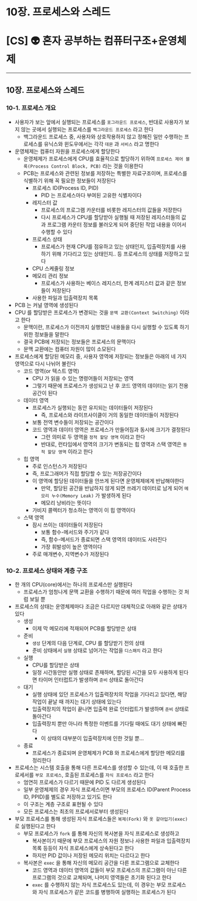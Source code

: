 # 10장. 프로세스와 스레드

# [CS] 👽 혼자 공부하는 컴퓨터구조+운영체제

---

## 10장. 프로세스와 스레드

### 10-1. 프로세스 개요

- 사용자가 보는 앞에서 실행되는 프로세스를 `포그라운드 프로세스`, 반대로 사용자가 보지 않는 곳에서 실행되는 프로세스를 `백그라운드 프로세스` 라고 한다
  - 백그라운드 프로세스 중, 사용자와 상호작용하지 않고 정해진 일만 수행하는 프로세스를 유닉스와 윈도우에서는 각각 `데몬` 과 `서비스` 라고 명한다
- 운영체제는 컴퓨터 자원을 프로세스에게 할당한다
  - 운영체제가 프로세스에게 CPU를 효율적으로 할당하기 위하여 `프로세스 제어 블록(Process Control Block, PCB)` 라는 것을 이용한다
  - PCB는 프로세스와 관련된 정보를 저장하는 특별한 자료구조이며, 프로세스를 식별하기 위해 꼭 필요한 정보들이 저장된다
    - 프로세스 ID(Process ID, PID)
      - PID 는 프로세스마다 부여된 고유한 식별자이다
    - 레지스터 값
      - 프로세스의 프로그램 카운터를 비롯한 레지스터의 값들을 저장한다
      - 다시 프로세스가 CPU를 할당받아 실행될 때 저장된 레지스터들의 값과 프로그램 카운터 정보를 불러오게 되어 중단된 작업 내용을 이어서 수행할 수 있다
    - 프로세스 상태
      - 프로세스가 현재 CPU를 점유하고 있는 상태인지, 입출력장치를 사용하기 위해 기다리고 있는 상태인지.. 등 프로세스의 상태를 저장하고 있다
    - CPU 스케줄링 정보
    - 메모리 관리 정보
      - 프로세스가 사용하는 베이스 레지스터, 한계 레지스터 값과 같은 정보들이 저장된다
    - 사용한 파일과 입출력장치 목록
- PCB 는 커널 영역에 생성된다
- CPU 를 할당받은 프로세스가 변경되는 것을 `문맥 교환(Context Switching)` 이라고 한다
  - 문맥이란, 프로세스가 이전까지 실행했던 내용들을 다시 실행할 수 있도록 하기 위한 정보들을 말한다
  - 결국 PCB에 저장되는 정보들은 프로세스의 문맥이다
  - 문맥 교환에는 컴퓨터 자원이 많이 소모된다
- 프로세스에게 할당된 메모리 중, 사용자 영역에 저장되는 정보들은 아래의 네 가지 영역으로 다시 나뉘어 불린다
  - 코드 영역(or 텍스트 영역)
    - CPU 가 읽을 수 있는 명령어들이 저장되는 영역
    - 그렇기 때문에 프로세스가 생성되고 난 후 코드 영역의 데이터는 읽기 전용 공간이 된다
  - 데이터 영역
    - 프로세스가 실행되는 동안 유지되는 데이터들이 저장된다
      - 즉, 프로세스와 라이프사이클이 거의 동일한 데이터들이 저장된다
    - 보통 전역 변수들이 저장되는 공간이다
    - 코드 영역과 데이터 영역은 프로세스가 만들어짐과 동시에 크기가 결정된다
      - 그런 의미로 두 영역을 `정적 할당 영역` 이라고 한다
      - 반대로, 런타임에서 영역의 크기가 변동되는 힙 영역과 스택 영역은 `동적 할당 영역` 이라고 한다
  - 힙 영역
    - 주로 인스턴스가 저장된다
    - 즉, 프로그래머가 직접 할당할 수 있는 저장공간이다
    - 이 영역에 할당된 데이터들을 안쓰게 된다면 운영체제에게 반납해야한다
      - 만약, 할당된 공간을 반납하지 않게 되면 쓰레기 데이터로 남게 되어 `메모리 누수(Memory Leak)` 가 발생하게 된다
      - 메모리 낭비라는 뜻이다
    - 가비지 콜렉터가 청소하는 영역이 이 힙 영역이다
  - 스택 영역
    - 잠시 쓰이는 데이터들이 저장된다
      - 보통 함수-메서드와 주기가 같다
      - 즉, 함수-메서드가 종료되면 스택 영역의 데이터도 사라진다
      - 가장 휘발성이 높은 영역이다
    - 주로 매개변수, 지역변수가 저장된다

### 10-2. 프로세스 상태와 계층 구조

- 한 개의 CPU(core)에서는 하나의 프로세스만 실행된다
  - 프로세스가 엄청나게 문맥 교환을 수행하기 때문에 여러 작업을 수행하는 것 처럼 보일 뿐
- 프로세스의 상태는 운영체제마다 조금은 다르지만 대체적으로 아래와 같은 상태가 있다
  - 생성
    - 이제 막 메모리에 적재되어 PCB를 할당받은 상태
  - 준비
    - `생성` 단계의 다음 단계로, CPU 를 할당받기 전의 상태
    - 준비 상태에서 `실행` 상태로 넘어가는 작업을 `디스패치` 라고 한다
  - 실행
    - CPU를 할당받은 상태
    - 일정 시간동안만 실행 상태로 존재하며, 할당된 시간을 모두 사용하게 된다면 타이머 인터럽트가 발생하며 `준비` 상태로 돌아간다
  - 대기
    - 실행 상태에 있던 프로세스가 입출력장치의 작업을 기다리고 있다면, 해당 작업이 끝날 때 까지는 대기 상태에 있는다
    - 입출력장치의 작업이 끝나면 입출력 완료 인터럽트가 발생하며 `준비` 상태로 돌아간다
    - 입출력장치 뿐만 아니라 특정한 이벤트를 기다릴 때에도 대기 상태에 빠진다
      - 이 상태의 대부분이 입출력장치에 인한 것일 뿐…
  - 종료
    - 프로세스가 종료되며 운영체제가 PCB 와 프로세스에게 할당한 메모리를 정리한다
- 프로세스는 시스템 호출을 통해 다른 프로세스를 생성할 수 있는데, 이 때 호출한 프로세서를 `부모 프로세스`, 호출된 프로세스를 `자식 프로세스` 라고 한다
  - 엄연히 프로세스가 다르기 때문에 PID 도 다르게 생성된다
  - 일부 운영체제의 경우 자식 프로세스이면 부모의 프로세스 ID(Parent Process ID, PPID)를 별도로 저장하고 있기도 한다
  - 이 구조는 계층 구조로 표현될 수 있다
  - 모든 프로세스는 최초의 프로세서로부터 생성된다
- 부모 프로세스를 통해 생성된 자식 프로세스들은 `복제(Fork)` 와 `옷 갈아입기(exec)` 로 실행된다고 한다
  - 부모 프로세스가 `fork` 를 통해 자신의 복사본을 자식 프로세스로 생성하고
    - 복사본이기 때문에 부모 프로세스의 자원 정보나 사용한 파일과 입출력장치 목록 등등이 자식 프로세스에게 상속된다고 한다
    - 하지만 PID 값이나 저장된 메모리 위치는 다르다고 한다
  - 복사본은 `exec` 을 통해 자신의 메모리 공간을 다른 프로그램으로 교체한다
    - 코드 영역과 데이터 영역의 값들이 부모 프로세스의 프로그램이 아닌 다른 프로그램의 것으로 교체되며, 나머지 영역들은 초기화 된다고 한다
    - `exec` 를 수행하지 않는 자식 프로세스도 있는데, 이 경우는 부모 프로세스와 자식 프로세스가 같은 코드를 병행하여 실행하는 프로세스가 된다
